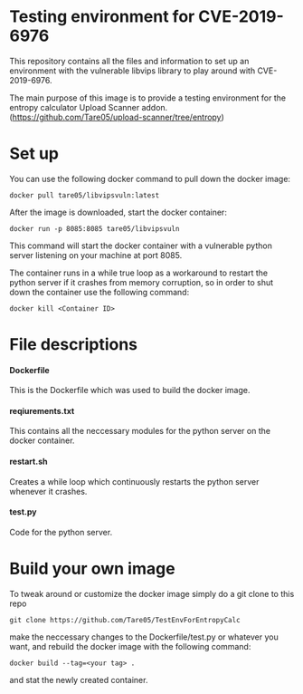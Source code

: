 # Testing environment for CVE-2019-6976
This repository contains all the files and information to set up an environment with the vulnerable libvips library to play around with CVE-2019-6976. 

The main purpose of this image is to provide a testing environment for the entropy calculator Upload Scanner addon. (https://github.com/Tare05/upload-scanner/tree/entropy)

Set up
======

You can use the following docker command to pull down the docker image:

`docker pull tare05/libvipsvuln:latest` 

After the image is downloaded, start the docker container:

`docker run -p 8085:8085 tare05/libvipsvuln`

This command will start the docker container with a vulnerable python server listening on your machine at port 8085.

The container runs in a while true loop as a workaround to restart the python server if it crashes from memory corruption, so in order to shut down the container use the following command:

`docker kill <Container ID>`


File descriptions
=================

#### Dockerfile
This is the Dockerfile which was used to build the docker image.

#### reqiurements.txt
This contains all the neccessary modules for the python server on the docker container.

#### restart.sh
Creates a while loop which continuously restarts the python server whenever it crashes.

#### test.py
Code for the python server.

Build your own image
====================
To tweak around or customize the docker image simply do a git clone to this repo

``git clone https://github.com/Tare05/TestEnvForEntropyCalc``

make the neccessary changes to the Dockerfile/test.py or whatever you want, and rebuild the docker image with the following command:

``docker build --tag=<your tag> .``

and stat the newly created container.
